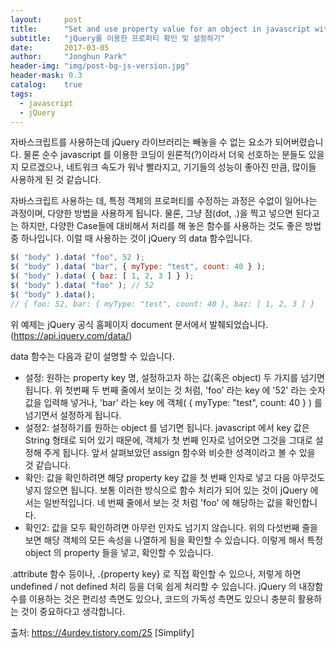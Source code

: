 ```yaml
---
layout:     post
title:      "Set and use property value for an object in javascript with jQuery"
subtitle:   "jQuery를 이용한 프로퍼티 확인 및 설정하기"
date:       2017-03-05
author:     "Jonghun Park"
header-img: "img/post-bg-js-version.jpg"
header-mask: 0.3
catalog:    true
tags:
  - javascript
  - jQuery
---
```


자바스크립트를 사용하는데 jQuery 라이브러리는 빼놓을 수 없는 요소가 되어버렸습니다. 물론 순수 javascript 를 이용한 코딩이 원론적(?)이라서 더욱 선호하는 분들도 있을지 모르겠으나, 네트워크 속도가 워낙 빨라지고, 기기들의 성능이 좋아진 만큼, 많이들 사용하게 된 것 같습니다. 

자바스크립트 사용하는 데, 특정 객체의 프로퍼티를 수정하는 과정은 수없이 일어나는 과정이며, 다양한 방법을 사용하게 됩니다. 물론, 그냥 점(dot, .)을 찍고 넣으면 된다고는 하지만, 다양한 Case들에 대비해서 처리를 해 놓은 함수를 사용하는 것도 좋은 방법 중 하나입니다. 이럴 때 사용하는 것이 jQuery 의 data 함수입니다.


```js
$( "body" ).data( "foo", 52 );
$( "body" ).data( "bar", { myType: "test", count: 40 } );
$( "body" ).data( { baz: [ 1, 2, 3 ] } );
$( "body" ).data( "foo" ); // 52
$( "body" ).data(); 
// { foo: 52, bar: { myType: "test", count: 40 }, baz: [ 1, 2, 3 ] }
```

위 예제는 jQuery 공식 홈페이지 document 문서에서 발췌되었습니다. (https://api.jquery.com/data/)  

data 함수는 다음과 같이 설명할 수 있습니다. 

- 설정: 원하는 property key 명, 설정하고자 하는 값(혹은 object) 두 가지를 넘기면 됩니다. 위 첫번째 두 번째 줄에서 보이는 것 처럼, 'foo' 라는 key 에 '52' 라는 숫자값을 입력해 넣거나, 'bar' 라는 key 에 객체( { myType: "test", count: 40 } ) 를 넘기면서 설정하게 됩니다. 
- 설정2: 설정하기를 원하는 object 를 넘기면 됩니다. javascript 에서 key 값은 String 형태로 되어 있기 때문에, 객체가 첫 번째 인자로 넘어오면 그것을 그대로 설정해 주게 됩니다. 앞서 살펴보았던 assign 함수와 비슷한 성격이라고 볼 수 있을 것 같습니다. 
- 확인: 값을 확인하려면 해당 property key 값을 첫 번째 인자로 넣고 다음 아무것도 넣지 않으면 됩니다. 보통 이러한 방식으로 함수 처리가 되어 있는 것이 jQuery 에서는 일반적입니다. 네 번째 줄에서 보는 것 처럼 'foo' 에 해당하는 값을 확인합니다. 
- 확인2: 값을 모두 확인하려면 아무런 인자도 넘기지 않습니다. 위의 다섯번째 줄을 보면 해당 객체의 모든 속성을 나열하게 됨을 확인할 수 있습니다. 
이렇게 해서 특정 object 의 property 들을 넣고, 확인할 수 있습니다. 

.attribute 함수 등이나, .{property key} 로 직접 확인할 수 있으나, 저렇게 하면 undefined / not defined 처리 등을 더욱 쉽게 처리할 수 있습니다. jQuery 의 내장함수를 이용하는 것은 편리성 측면도 있으나, 코드의 가독성 측면도 있으니 충분히 활용하는 것이 중요하다고 생각합니다.



출처: https://4urdev.tistory.com/25 [Simplify]